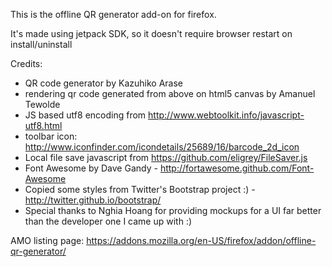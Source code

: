 This is the offline QR generator add-on for firefox.

It's made using jetpack SDK, so it doesn't require browser restart on install/uninstall

Credits:
* QR code generator by Kazuhiko Arase
* rendering qr code generated from above on html5 canvas by Amanuel Tewolde
* JS based utf8 encoding from http://www.webtoolkit.info/javascript-utf8.html
* toolbar icon: http://www.iconfinder.com/icondetails/25689/16/barcode_2d_icon 
* Local file save javascript from https://github.com/eligrey/FileSaver.js
* Font Awesome by Dave Gandy - http://fortawesome.github.com/Font-Awesome
* Copied some styles from Twitter's Bootstrap project :) - http://twitter.github.io/bootstrap/
* Special thanks to Nghia Hoang for providing mockups for a UI far better than the developer one I came up with :)

AMO listing page: https://addons.mozilla.org/en-US/firefox/addon/offline-qr-generator/

